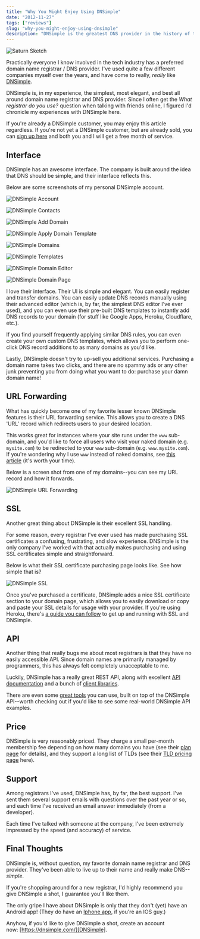 ```yaml
---
title: "Why You Might Enjoy Using DNSimple"
date: "2012-11-27"
tags: ["reviews"]
slug: "why-you-might-enjoy-using-dnsimple"
description: "DNSimple is the greatest DNS provider in the history of the universe.  You'd be crazy not to use them.  Here's why."
---
```



![Saturn Sketch][]


Practically everyone I know involved in the tech industry has a preferred
domain name registrar / DNS provider.  I've used quite a few different
companies myself over the years, and have come to really, *really* like
[DNSimple][].

DNSimple is, in my experience, the simplest, most elegant, and best all around
domain name registrar and DNS provider.  Since I often get the *What registrar
do you use?* question when talking with friends online, I figured I'd chronicle
my experiences with DNSimple here.

If you're already a DNSimple customer, you may enjoy this article regardless.
If you're not yet a DNSimple customer, but are already sold, you can
[sign up here][] and both you and I will get a free month of service.


## Interface

DNSimple has an awesome interface.  The company is built around the idea that
DNS should be simple, and their interface reflects this.

Below are some screenshots of my personal DNSimple account.

![DNSimple Account][]

![DNSimple Contacts][]

![DNSimple Add Domain][]

![DNSimple Apply Domain Template][]

![DNSimple Domains][]

![DNSimple Templates][]

![DNSimple Domain Editor][]

![DNSimple Domain Page][]

I love their interface.  Their UI is simple and elegant.  You can easily
register and transfer domains.  You can easily update DNS records manually
using their advanced editor (which is, by far, the simplest DNS editor I've
ever used), and you can even use their pre-built DNS templates to instantly add
DNS records to your domain (for stuff like Google Apps, Heroku, Cloudflare,
etc.).

If you find yourself frequently applying similar DNS rules, you can even create
your own custom DNS templates, which allows you to perform one-click DNS record
additions to as many domains as you'd like.

Lastly, DNSimple doesn't try to up-sell you additional services.  Purchasing a
domain name takes two clicks, and there are no spammy ads or any other junk
preventing you from doing what you want to do: purchase your damn domain name!


## URL Forwarding

What has quickly become one of my favorite lesser known DNSimple features is
their URL forwarding service.  This allows you to create a DNS 'URL' record
which redirects users to your desired location.

This works great for instances where your site runs under the `www` sub-domain,
and you'd like to force all users who visit your naked domain (e.g.
`mysite.com`) to be redirected to your `www` sub-domain (e.g.
`www.mysite.com`).  If you're wondering why I use `www` instead of naked
domains, see [this article][] (it's worth your time).

Below is a screen shot from one of my domains--you can see my URL record and
how it forwards.

![DNSimple URL Forwarding][]


## SSL

Another great thing about DNSimple is their excellent SSL handling.

For some reason, every registrar I've ever used has made purchasing SSL
certificates a confusing, frustrating, and slow experience.  DNSimple is the
only company I've worked with that actually makes purchasing and using SSL
certificates simple and straightforward.

Below is what their SSL certificate purchasing page looks like.  See how simple
that is?

![DNSimple SSL][]

Once you've purchased a certificate, DNSimple adds a nice SSL certificate
section to your domain page, which allows you to easily download or copy and
paste your SSL details for usage with your provider.  If you're using Heroku,
there's [a guide you can follow][] to get up and running with SSL and DNSimple.


## API

Another thing that really bugs me about most registrars is that they have no
easily accessible API.  Since domain names are primarily managed by
programmers, this has always felt completely unacceptable to me.

Luckily, DNSimple has a really great REST API, along with excellent
[API documentation][] and a bunch of [client libraries][].

There are even some [great tools][] you can use, built on top of the DNSimple
API--worth checking out if you'd like to see some real-world DNSimple API
examples.


## Price

DNSimple is very reasonably priced.  They charge a small per-month membership
fee depending on how many domains you have (see their [plan page][] for
details), and they support a long list of TLDs (see their [TLD pricing page][]
here).


## Support

Among registrars I've used, DNSimple has, by far, the best support.  I've sent
them several support emails with questions over the past year or so, and each
time I've received an email answer immediately (from a developer).

Each time I've talked with someone at the company, I've been extremely
impressed by the speed (and accuracy) of service.


## Final Thoughts

DNSimple is, without question, my favorite domain name registrar and DNS
provider.  They've been able to live up to their name and really make
DNS--*simple*.

If you're shopping around for a new registrar, I'd highly recommend you give
DNSimple a shot, I guarantee you'll like them.

The only gripe I have about DNSimple is only that they don't (yet) have an
Android app!  (They do have an [Iphone app][], if you're an IOS guy.)

Anyhow, if you'd like to give DNSimple a shot, create an account
now: [https://dnsimple.com/][DNSimple].


  [Saturn Sketch]: /static/images/2012/saturn-sketch.png "Saturn Sketch"
  [DNSimple]: https://dnsimple.com/r/d9a8f0b92dfb78 "DNSimple"
  [sign up here]: https://dnsimple.com/r/d9a8f0b92dfb78 "sign up here"
  [DNSimple Account]: /static/images/2012/dnsimple-account.png "DNSimple Account"
  [DNSimple Contacts]: /static/images/2012/dnsimple-contacts.png "DNSimple Contacts"
  [DNSimple Add Domain]: /static/images/2012/dnsimple-add-domain.png "DNSimple Add Domain"
  [DNSimple Apply Domain Template]: /static/images/2012/dnsimple-apply-domain-template.png "DNSimple Apply Domain Template"
  [DNSimple Domains]: /static/images/2012/dnsimple-domains.png "DNSimple Domains"
  [DNSimple Templates]: /static/images/2012/dnsimple-templates.png "DNSimple Templates"
  [DNSimple Domain Editor]: /static/images/2012/dnsimple-domain-editor.png "DNSimple Domain Editor"
  [DNSimple Domain Page]: /static/images/2012/dnsimple-domain-page.png "DNSimple Domain Page"
  [this article]: https://devcenter.heroku.com/articles/avoiding-naked-domains-dns-arecords "Avoid Naked Domains"
  [DNSimple URL Forwarding]: /static/images/2012/dnsimple-url-forwarding.png "DNSimple URL Forwarding"
  [DNSimple SSL]: /static/images/2012/dnsimple-ssl.png "DNSimple SSL"
  [a guide you can follow]: https://devcenter.heroku.com/articles/ssl "Heroku SSL Guide"
  [API documentation]: http://developer.dnsimple.com/ "DNSimple API Documentation"
  [client libraries]: http://developer.dnsimple.com/libraries/ "DNSimple API Libraries"
  [great tools]: http://developer.dnsimple.com/tools/ "DNSimple Tools"
  [plan page]: https://dnsimple.com/plans "DNSimple Plans"
  [TLD pricing page]: https://dnsimple.com/tld-pricing "DNSimple TLD Pricing"
  [Iphone app]: https://itunes.apple.com/app/dnsimple-app/id507299306?mt=8 "DNSimple Iphone App"
